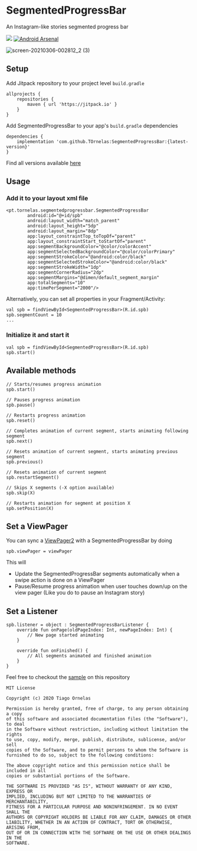 # SegmentedProgressBar

An Instagram-like stories segmented progress bar

[![](https://jitpack.io/v/TOrnelas/SegmentedProgressBar.svg)](https://jitpack.io/#TOrnelas/SegmentedProgressBar)
[![Android Arsenal]( https://img.shields.io/badge/Android%20Arsenal-SegmentedProgressBar-green.svg?style=flat )]( https://android-arsenal.com/details/1/8229 )

![screen-20210306-002812_2 (3)](https://user-images.githubusercontent.com/17816841/110188846-0a784800-7e15-11eb-85c2-897e572173c2.gif)


## Setup

Add Jitpack repository to your project level `build.gradle`

```
allprojects {
    repositories {
        maven { url 'https://jitpack.io' }
    }
}
```

Add SegmentedProgressBar to your app's `build.gradle` dependencies

```
dependencies {
    implementation 'com.github.TOrnelas:SegmentedProgressBar:{latest-version}'
}
```
Find all versions available [here](https://github.com/TOrnelas/SegmentedProgressBar/releases)

## Usage

### Add it to your layout xml file

```
<pt.tornelas.segmentedprogressbar.SegmentedProgressBar
        android:id="@+id/spb"
        android:layout_width="match_parent"
        android:layout_height="5dp"
        android:layout_margin="8dp"
        app:layout_constraintTop_toTopOf="parent"
        app:layout_constraintStart_toStartOf="parent"
        app:segmentBackgroundColor="@color/colorAccent"
        app:segmentSelectedBackgroundColor="@color/colorPrimary"
        app:segmentStrokeColor="@android:color/black"
        app:segmentSelectedStrokeColor="@android:color/black"
        app:segmentStrokeWidth="1dp"
        app:segmentCornerRadius="2dp"
        app:segmentMargins="@dimen/default_segment_margin"
        app:totalSegments="10"
        app:timePerSegment="2000"/>
```

Alternatively, you can set all properties in your Fragment/Activity:

```
val spb = findViewById<SegmentedProgressBar>(R.id.spb)
spb.segmentCount = 10
...
```

### Initialize it and start it

```
val spb = findViewById<SegmentedProgressBar>(R.id.spb)
spb.start()
```

## Available methods

```
// Starts/resumes progress animation
spb.start()

// Pauses progress animation
spb.pause()

// Restarts progress animation
spb.reset()

// Completes animation of current segment, starts animating following segment
spb.next()

// Resets animation of current segment, starts animating previous segment
spb.previous()

// Resets animation of current segment
spb.restartSegment()

// Skips X segments (-X option available)
spb.skip(X)

// Restarts animation for segment at position X
spb.setPosition(X)
```

## Set a ViewPager

You can sync a [ViewPager2](https://developer.android.com/jetpack/androidx/releases/viewpager2) with a SegmentedProgressBar by doing

```
spb.viewPager = viewPager
```

This will
- Update the SegmentedProgressBar segments automatically when a swipe action is done on a ViewPager
- Pause/Resume progress animation when user touches down/up on the view pager (Like you do to pause an Instagram story)

## Set a Listener

```
spb.listener = object : SegmentedProgressBarListener {
    override fun onPage(oldPageIndex: Int, newPageIndex: Int) {
        // New page started animating
    }

    override fun onFinished() {
        // All segments animated and finished animation
    }
}
```

Feel free to checkout the [sample](https://github.com/TOrnelas/SegmentedProgressBar/tree/master/app) on this repository

```
MIT License

Copyright (c) 2020 Tiago Ornelas

Permission is hereby granted, free of charge, to any person obtaining a copy
of this software and associated documentation files (the "Software"), to deal
in the Software without restriction, including without limitation the rights
to use, copy, modify, merge, publish, distribute, sublicense, and/or sell
copies of the Software, and to permit persons to whom the Software is
furnished to do so, subject to the following conditions:

The above copyright notice and this permission notice shall be included in all
copies or substantial portions of the Software.

THE SOFTWARE IS PROVIDED "AS IS", WITHOUT WARRANTY OF ANY KIND, EXPRESS OR
IMPLIED, INCLUDING BUT NOT LIMITED TO THE WARRANTIES OF MERCHANTABILITY,
FITNESS FOR A PARTICULAR PURPOSE AND NONINFRINGEMENT. IN NO EVENT SHALL THE
AUTHORS OR COPYRIGHT HOLDERS BE LIABLE FOR ANY CLAIM, DAMAGES OR OTHER
LIABILITY, WHETHER IN AN ACTION OF CONTRACT, TORT OR OTHERWISE, ARISING FROM,
OUT OF OR IN CONNECTION WITH THE SOFTWARE OR THE USE OR OTHER DEALINGS IN THE
SOFTWARE.
```
